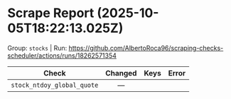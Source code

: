 # Scrape Report (2025-10-05T18:22:13.025Z)

Group: `stocks`  |  Run: https://github.com/AlbertoRoca96/scraping-checks-scheduler/actions/runs/18262571354

| Check | Changed | Keys | Error |
|---|:---:|:--|:--|
| `stock_ntdoy_global_quote` | — |  |  |
